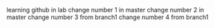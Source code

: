 learning github in lab
change number 1 in master
change number 2 in master
change number 3 from branch1
change number 4 from branch1

